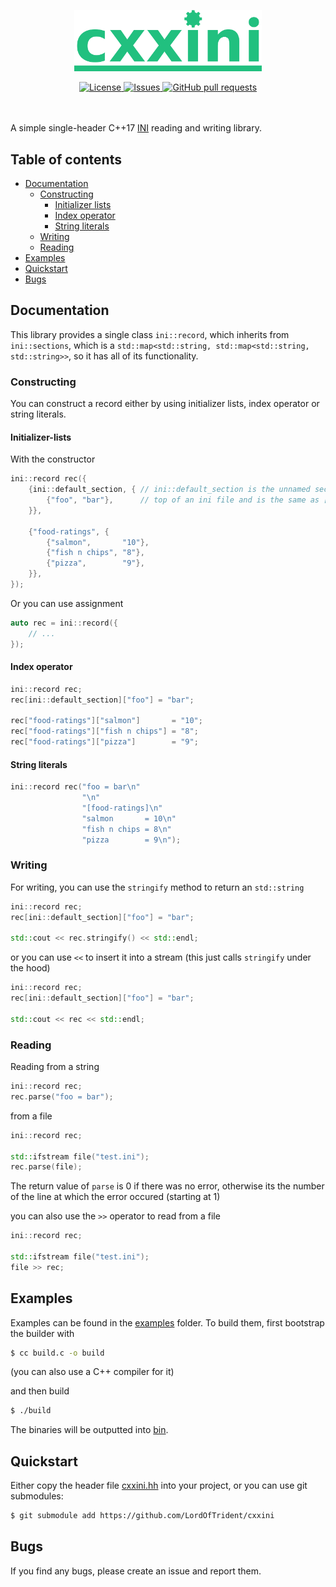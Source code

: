 <p align="center">
	<img width="300px" src="./res/logo.png">
</p>
<p align="center">
	<a href="./LICENSE">
		<img alt="License" src="https://img.shields.io/badge/license-GPL v3-26c374?style=for-the-badge">
	</a>
	<a href="https://github.com/LordOfTrident/celisp/issues">
		<img alt="Issues" src="https://img.shields.io/github/issues/LordOfTrident/cxxini?style=for-the-badge&color=4f79e4">
	</a>
	<a href="https://github.com/LordOfTrident/celisp/pulls">
		<img alt="GitHub pull requests" src="https://img.shields.io/github/issues-pr/LordOfTrident/cxxini?style=for-the-badge&color=4f79e4">
	</a>
	<br><br><br>
</p>

A simple single-header C++17 [INI](https://en.wikipedia.org/wiki/INI_file) reading and writing library.

## Table of contents
* [Documentation](#documentation)
  * [Constructing](#constructing)
    * [Initializer lists](#initializer-lists)
    * [Index operator](#index-operator)
    * [String literals](#string-literals)
  * [Writing](#writing)
  * [Reading](#reading)
* [Examples](#examples)
* [Quickstart](#quickstart)
* [Bugs](#bugs)

## Documentation
This library provides a single class `ini::record`, which inherits from `ini::sections`, which is
a `std::map<std::string, std::map<std::string, std::string>>`, so it has all of its functionality.

### Constructing
You can construct a record either by using initializer lists, index operator or string literals.

#### Initializer-lists
With the constructor
```cc
ini::record rec({
	{ini::default_section, { // ini::default_section is the unnamed section at the
		{"foo", "bar"},      // top of an ini file and is the same as []
	}},

	{"food-ratings", {
		{"salmon",       "10"},
		{"fish n chips", "8"},
		{"pizza",        "9"},
	}},
});
```
Or you can use assignment
```cc
auto rec = ini::record({
	// ...
});
```

#### Index operator
```cc
ini::record rec;
rec[ini::default_section]["foo"] = "bar";

rec["food-ratings"]["salmon"]       = "10";
rec["food-ratings"]["fish n chips"] = "8";
rec["food-ratings"]["pizza"]        = "9";
```

#### String literals
```cc
ini::record rec("foo = bar\n"
                "\n"
                "[food-ratings]\n"
                "salmon       = 10\n"
                "fish n chips = 8\n"
                "pizza        = 9\n");
```

### Writing
For writing, you can use the `stringify` method to return an `std::string`
```cc
ini::record rec;
rec[ini::default_section]["foo"] = "bar";

std::cout << rec.stringify() << std::endl;
```

or you can use `<<` to insert it into a stream (this just calls `stringify` under the hood)
```cc
ini::record rec;
rec[ini::default_section]["foo"] = "bar";

std::cout << rec << std::endl;
```

### Reading
Reading from a string
```cc
ini::record rec;
rec.parse("foo = bar");
```

from a file
```cc
ini::record rec;

std::ifstream file("test.ini");
rec.parse(file);
```
The return value of `parse` is 0 if there was no error, otherwise its the number of the line at
which the error occured (starting at 1)

you can also use the `>>` operator to read from a file
```cc
ini::record rec;

std::ifstream file("test.ini");
file >> rec;
```

## Examples
Examples can be found in the [examples](./examples) folder.
To build them, first bootstrap the builder with
```sh
$ cc build.c -o build
```
(you can also use a C++ compiler for it)

and then build
```sh
$ ./build
```

The binaries will be outputted into [bin](./bin).

## Quickstart
Either copy the header file [cxxini.hh](./cxxini.hh) into your project, or you can use git submodules:
```sh
$ git submodule add https://github.com/LordOfTrident/cxxini
```

## Bugs
If you find any bugs, please create an issue and report them.
